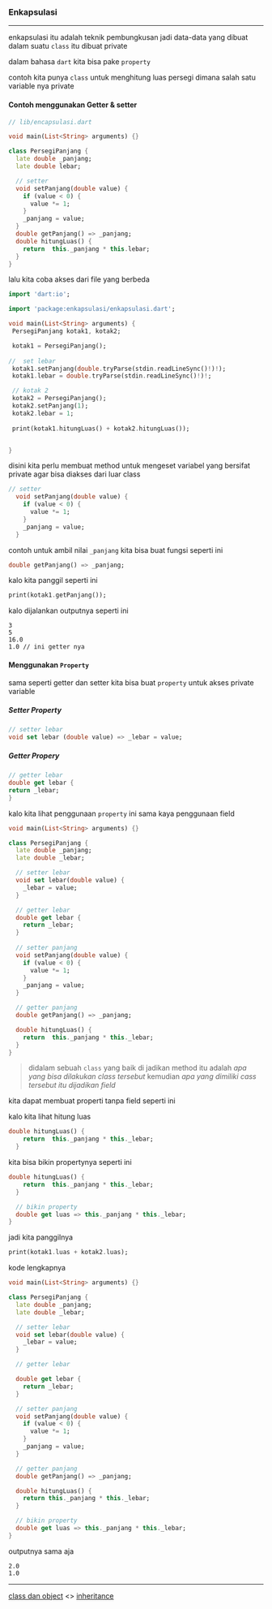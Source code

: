 ### Enkapsulasi

---

enkapsulasi itu adalah teknik pembungkusan jadi data-data yang dibuat dalam suatu `class` itu dibuat private

dalam bahasa `dart` kita bisa pake `property`

contoh kita punya `class` untuk menghitung luas persegi dimana salah satu variable nya private

#### Contoh menggunakan Getter & setter

```dart
// lib/encapsulasi.dart

void main(List<String> arguments) {}

class PersegiPanjang {
  late double _panjang;
  late double lebar;

  // setter
  void setPanjang(double value) {
    if (value < 0) {
      value *= 1;
    }
    _panjang = value;
  }
  double getPanjang() => _panjang;
  double hitungLuas() {
    return  this._panjang * this.lebar;
  }
}
```

lalu kita coba
akses dari file yang berbeda

```dart
import 'dart:io';

import 'package:enkapsulasi/enkapsulasi.dart';

void main(List<String> arguments) {
 PersegiPanjang kotak1, kotak2;

 kotak1 = PersegiPanjang();
 
//  set lebar
 kotak1.setPanjang(double.tryParse(stdin.readLineSync()!)!);
 kotak1.lebar = double.tryParse(stdin.readLineSync()!)!;

 // kotak 2
 kotak2 = PersegiPanjang();
 kotak2.setPanjang(1);
 kotak2.lebar = 1;
 
 print(kotak1.hitungLuas() + kotak2.hitungLuas());


}
```

disini kita perlu membuat method untuk mengeset variabel yang bersifat private agar bisa diakses dari luar class

```dart
// setter
  void setPanjang(double value) {
    if (value < 0) {
      value *= 1;
    }
    _panjang = value;
  }
```

contoh untuk ambil nilai `_panjang` kita bisa buat fungsi seperti ini

```dart
double getPanjang() => _panjang;
```
kalo kita panggil seperti ini

```dart
print(kotak1.getPanjang());
```

kalo dijalankan outputnya seperti ini

```
3
5
16.0
1.0 // ini getter nya
```

#### Menggunakan `Property`

sama seperti getter dan setter kita bisa buat `property` untuk akses private variable

##### Setter Property

```dart
// setter lebar
void set lebar (double value) => _lebar = value;
```

##### Getter Propery

```dart
// getter lebar
double get lebar {
return _lebar;
}
```

kalo kita lihat penggunaan `property` ini sama kaya penggunaan field

```dart
void main(List<String> arguments) {}

class PersegiPanjang {
  late double _panjang;
  late double _lebar;

  // setter lebar
  void set lebar(double value) {
    _lebar = value;
  }

  // getter lebar
  double get lebar {
    return _lebar;
  }
  
  // setter panjang
  void setPanjang(double value) {
    if (value < 0) {
      value *= 1;
    }
    _panjang = value;
  }

  // getter panjang
  double getPanjang() => _panjang;

  double hitungLuas() {
    return  this._panjang * this._lebar;
  }
}
```

> didalam sebuah `class` yang baik di jadikan method itu adalah *apa yang bisa dilakukan class tersebut*
> kemudian *apa yang dimiliki cass tersebut itu dijadikan field*

kita dapat membuat properti tanpa field seperti ini

kalo kita lihat hitung luas

```dart
double hitungLuas() {
    return  this._panjang * this._lebar;
  }
```
kita bisa bikin propertynya seperti ini

```dart
double hitungLuas() {
    return  this._panjang * this._lebar;
  }

  // bikin property
  double get luas => this._panjang * this._lebar;
}
```
jadi kita panggilnya

```dart
print(kotak1.luas + kotak2.luas);
```

kode lengkapnya

```dart
void main(List<String> arguments) {}

class PersegiPanjang {
  late double _panjang;
  late double _lebar;

  // setter lebar
  void set lebar(double value) {
    _lebar = value;
  }

  // getter lebar

  double get lebar {
    return _lebar;
  }

  // setter panjang
  void setPanjang(double value) {
    if (value < 0) {
      value *= 1;
    }
    _panjang = value;
  }

  // getter panjang
  double getPanjang() => _panjang;

  double hitungLuas() {
    return this._panjang * this._lebar;
  }

  // bikin property
  double get luas => this._panjang * this._lebar;
}

```

outputnya sama aja

```
2.0
1.0
```

---

[class dan object](../class_objects/README.md) <> [inheritance](../inherit/README.md)
